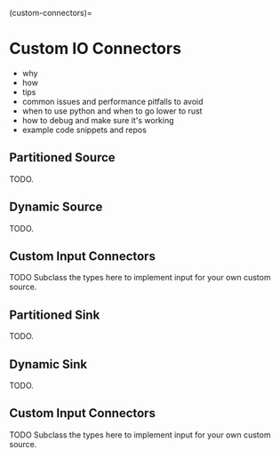 (custom-connectors)=
# Custom IO Connectors

* why
* how
* tips
* common issues and performance pitfalls to avoid
* when to use python and when to go lower to rust
* how to debug and make sure it's working
* example code snippets and repos

## Partitioned Source

TODO.

## Dynamic Source

TODO.

## Custom Input Connectors

TODO Subclass the types here to implement input for your own custom
source.

## Partitioned Sink

TODO.

## Dynamic Sink

TODO.

## Custom Input Connectors

TODO Subclass the types here to implement input for your own custom
source.
